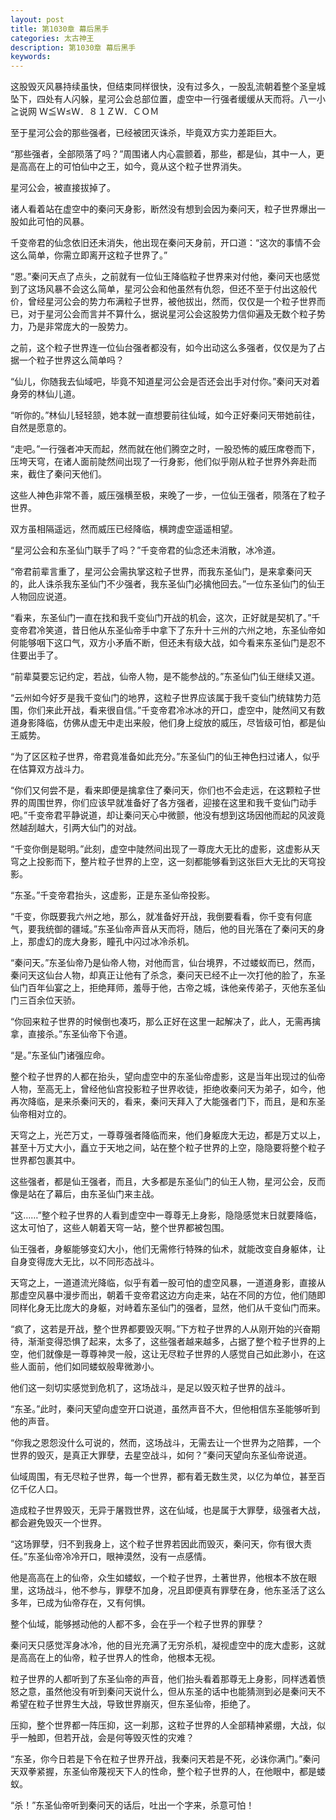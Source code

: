 ```yaml
---
layout: post
title: 第1030章 幕后黑手
categories: 太古神王
description: 第1030章 幕后黑手
keywords:
---
```


这股毁灭风暴持续虽快，但结束同样很快，没有过多久，一股乱流朝着整个圣皇城坠下，四处有人闪躲，星河公会总部位置，虚空中一行强者缓缓从天而将。八一小≧说网  Ｗ≦Ｗ≤Ｗ．８１ＺＷ．ＣＯＭ

至于星河公会的那些强者，已经被团灭诛杀，毕竟双方实力差距巨大。

“那些强者，全部陨落了吗？”周围诸人内心震颤着，那些，都是仙，其中一人，更是高高在上的可怕仙中之王，如今，竟从这个粒子世界消失。

星河公会，被直接拔掉了。

诸人看着站在虚空中的秦问天身影，断然没有想到会因为秦问天，粒子世界爆出一股如此可怕的风暴。

千变帝君的仙念依旧还未消失，他出现在秦问天身前，开口道：“这次的事情不会这么简单，你需立即离开这粒子世界了。”

“恩。”秦问天点了点头，之前就有一位仙王降临粒子世界来对付他，秦问天也感觉到了这场风暴不会这么简单，星河公会和他虽然有仇怨，但还不至于付出这般代价，曾经星河公会的势力布满粒子世界，被他拔出，然而，仅仅是一个粒子世界而已，对于星河公会而言并不算什么，据说星河公会这股势力信仰遍及无数个粒子势力，乃是非常庞大的一股势力。

之前，这个粒子世界连一位仙台强者都没有，如今出动这么多强者，仅仅是为了占据一个粒子世界这么简单吗？

“仙儿，你随我去仙域吧，毕竟不知道星河公会是否还会出手对付你。”秦问天对着身旁的林仙儿道。

“听你的。”林仙儿轻轻颔，她本就一直想要前往仙域，如今正好秦问天带她前往，自然是愿意的。

“走吧。”一行强者冲天而起，然而就在他们腾空之时，一股恐怖的威压席卷而下，压垮天穹，在诸人面前陡然间出现了一行身影，他们似乎刚从粒子世界外奔赴而来，截住了秦问天他们。

这些人神色非常不善，威压强横至极，来晚了一步，一位仙王强者，陨落在了粒子世界。

双方虽相隔遥远，然而威压已经降临，横跨虚空遥遥相望。

“星河公会和东圣仙门联手了吗？”千变帝君的仙念还未消散，冰冷道。

“帝君前辈言重了，星河公会需执掌这粒子世界，而我东圣仙门，是来拿秦问天的，此人诛杀我东圣仙门不少强者，我东圣仙门必擒他回去。”一位东圣仙门的仙王人物回应说道。

“看来，东圣仙门一直在找和我千变仙门开战的机会，这次，正好就是契机了。”千变帝君冷笑道，昔日他从东圣仙帝手中拿下了东升十三州的六州之地，东圣仙帝如何能够咽下这口气，双方小矛盾不断，但还未有级大战，如今看来东圣仙门是忍不住要出手了。

“前辈莫要忘记约定，若战，仙帝人物，是不能参战的。”东圣仙门仙王继续又道。

“云州如今好歹是我千变仙门的地界，这粒子世界应该属于我千变仙门统辖势力范围，你们来此开战，看来很自信。”千变帝君冷冰冰的开口，虚空中，陡然间又有数道身影降临，仿佛从虚无中走出来般，他们身上绽放的威压，尽皆级可怕，都是仙王威势。

“为了区区粒子世界，帝君竟准备如此充分。”东圣仙门的仙王神色扫过诸人，似乎在估算双方战斗力。

“你们又何尝不是，看来即便是擒拿住了秦问天，你们也不会走远，在这颗粒子世界的周围世界，你们应该早就准备好了各方强者，迎接在这里和我千变仙门动手吧。”千变帝君平静说道，却让秦问天心中微颤，他没有想到这场因他而起的风波竟然越刮越大，引两大仙门的对战。

“千变你倒是聪明。”此刻，虚空中陡然间出现了一尊庞大无比的虚影，这虚影从天穹之上投影而下，整片粒子世界的上空，这一刻都能够看到这张巨大无比的天穹投影。

“东圣。”千变帝君抬头，这虚影，正是东圣仙帝投影。

“千变，你既要我六州之地，那么，就准备好开战，我倒要看看，你千变有何底气，要我统御的疆域。”东圣仙帝声音从天而将，随后，他的目光落在了秦问天的身上，那虚幻的庞大身影，瞳孔中闪过冰冷杀机。

“秦问天。”东圣仙帝乃是仙帝人物，对他而言，仙台境界，不过蝼蚁而已，然而，秦问天这仙台人物，却真正让他有了杀念，秦问天已经不止一次打他的脸了，东圣仙门百年仙宴之上，拒绝拜师，羞辱于他，古帝之城，诛他亲传弟子，灭他东圣仙门三百余位天骄。

“你回来粒子世界的时候倒也凑巧，那么正好在这里一起解决了，此人，无需再擒拿，直接杀。”东圣仙帝下令道。

“是。”东圣仙门诸强应命。

整个粒子世界的人都在抬头，望向虚空中的东圣仙帝虚影，这是当年出现过的仙帝人物，至高无上，曾经他仙宫投影粒子世界收徒，拒绝收秦问天为弟子，如今，他再次降临，是来杀秦问天的，看来，秦问天拜入了大能强者门下，而且，是和东圣仙帝相对立的。

天穹之上，光芒万丈，一尊尊强者降临而来，他们身躯庞大无边，都是万丈以上，甚至十万丈大小，矗立于天地之间，站在整个粒子世界的上空，隐隐要将整个粒子世界都包裹其中。

这些强者，都是仙王强者，而且，大多都是东圣仙门的仙王人物，星河公会，反而像是站在了幕后，由东圣仙门来主战。

“这……”整个粒子世界的人看到虚空中一尊尊无上身影，隐隐感觉末日就要降临，这太可怕了，这些人朝着天穹一站，整个世界都被包围。

仙王强者，身躯能够变幻大小，他们无需修行特殊的仙术，就能改变自身躯体，让自身变得庞大无比，以不同形态战斗。

天穹之上，一道道流光降临，似乎有着一股可怕的虚空风暴，一道道身影，直接从那虚空风暴中漫步而出，朝着千变帝君这边方向走来，站在不同的方位，他们随即同样化身无比庞大的身躯，对峙着东圣仙门的强者，显然，他们从千变仙门而来。

“疯了，这若是开战，整个世界都要毁灭啊。”下方粒子世界的人从刚开始的兴奋期待，渐渐变得恐惧了起来，太多了，这些强者越来越多，占据了整个粒子世界的上空，他们就像是一尊尊神灵一般，这让无尽粒子世界的人感觉自己如此渺小，在这些人面前，他们如同蝼蚁般卑微渺小。

他们这一刻切实感觉到危机了，这场战斗，是足以毁灭粒子世界的战斗。

“东圣。”此时，秦问天望向虚空开口说道，虽然声音不大，但他相信东圣能够听到他的声音。

“你我之恩怨没什么可说的，然而，这场战斗，无需去让一个世界为之陪葬，一个世界的毁灭，是真正大罪孽，去星空战斗，如何？”秦问天望向东圣仙帝说道。

仙域周围，有无尽粒子世界，每一个世界，都有着无数生灵，以亿为单位，甚至百亿千亿人口。

造成粒子世界毁灭，无异于屠戮世界，这在仙域，也是属于大罪孽，级强者大战，都会避免毁灭一个世界。

“这场罪孽，归不到我身上，这个粒子世界若因此而毁灭，秦问天，你有很大责任。”东圣仙帝冷冷开口，眼神漠然，没有一点感情。

他是高高在上的仙帝，众生如蝼蚁，一个粒子世界，土著世界，他根本不放在眼里，这场战斗，他不参与，罪孽不加身，况且即便真有罪孽在身，他东圣活了这么多年，已成为仙帝存在，又有何惧。

整个仙域，能够撼动他的人都不多，会在乎一个粒子世界的罪孽？

秦问天只感觉浑身冰冷，他的目光充满了无穷杀机，凝视虚空中的庞大虚影，这就是高高在上的仙帝，粒子世界人的性命，他根本无视。

粒子世界的人都听到了东圣仙帝的声音，他们抬头看着那尊无上身影，同样透着愤怒之意，虽然他没有听到秦问天说什么，但从东圣的话中也能猜测到必是秦问天不希望在粒子世界生大战，导致世界崩灭，但东圣仙帝，拒绝了。

压抑，整个世界都一阵压抑，这一刹那，这粒子世界的人全部精神紧绷，大战，似乎一触即，但若开战，会是何等毁灭性的灾难？

“东圣，你今日若是下令在粒子世界开战，我秦问天若是不死，必诛你满门。”秦问天双拳紧握，东圣仙帝蔑视天下人的性命，整个粒子世界的人，在他眼中，都是蝼蚁。

“杀！”东圣仙帝听到秦问天的话后，吐出一个字来，杀意可怕！
